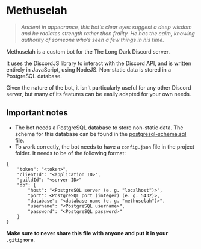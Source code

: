 # Methuselah

> *Ancient in appearance, this bot's clear eyes suggest a deep wisdom and he radiates strength rather than frailty. He has the calm, knowing authority of someone who’s seen a few things in his time.*

Methuselah is a custom bot for the The Long Dark Discord server.

It uses the DiscordJS library to interact with the Discord API, and is written entirely in JavaScript, using NodeJS. Non-static data is stored in a PostgreSQL database.

Given the nature of the bot, it isn't particularly useful for any other Discord server, but many of its features can be easily adapted for your own needs.

## Important notes
- The bot needs a PostgreSQL database to store non-static data. The schema for this database can be found in the [postgresql-schema.sql](postgresql-schema.sql) file.
- To work correctly, the bot needs to have a `config.json` file in the project folder. It needs to be of the following format:
```
{
	"token": "<token>",
	"clientId": "<application ID>",
	"guildId": "<server ID>"
	"db": {
		"host": "<PostgreSQL server (e. g. "localhost")>",
		"port": <PostgreSQL port (integer) (e. g. 5432)>,
		"database": "<database name (e. g. "methuselah")>",
		"username": "<PostgreSQL username>",
		"password": "<PostgreSQL password>"
	}
}
```
**Make sure to never share this file with anyone and put it in your `.gitignore`.**
